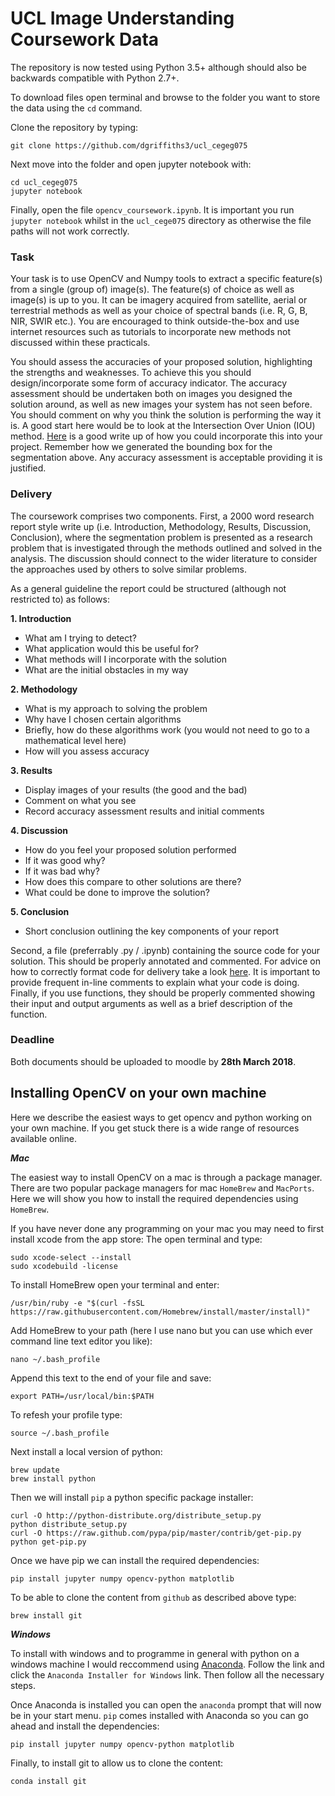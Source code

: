 # UCL Image Understanding Coursework Data

The repository is now tested using Python 3.5+ although should also be backwards compatible with Python 2.7+.

To download files open terminal and browse to the folder you want to store the data using the `cd` command.

Clone the repository by typing: 

`git clone https://github.com/dgriffiths3/ucl_cegeg075`

Next move into the folder and open jupyter notebook with: 

```
cd ucl_cegeg075
jupyter notebook
```

Finally, open the file `opencv_coursework.ipynb`. It is important you run `jupyter notebook` whilst in the `ucl_cege075` directory as otherwise the file paths will not work correctly.

### Task

Your task is to use OpenCV and Numpy tools to extract a specific feature(s) from a single (group of) image(s). The feature(s) of choice as well as image(s) is up to you. It can be imagery acquired from satellite, aerial or terrestrial methods as well as your choice of spectral bands (i.e. R, G, B, NIR, SWIR etc.). You are encouraged to think outside-the-box and use internet resources such as tutorials to incorporate new methods not discussed within these practicals. 

You should assess the accuracies of your proposed solution, highlighting the strengths and weaknesses. To achieve this you should design/incorporate some form of accuracy indicator. The accuracy assessment should be undertaken both on images you designed the solution around, as well as new images your system has not seen before. You should comment on why you think the solution is performing the way it is. A good start here would be to look at the Intersection Over Union (IOU) method. [Here](https://www.pyimagesearch.com/2016/11/07/intersection-over-union-iou-for-object-detection/) is a good write up of how you could incorporate this into your project. Remember how we generated the bounding box for the segmentation above. Any accuracy assessment is acceptable providing it is justified.

### Delivery

The coursework comprises two components. First, a 2000 word research report style write up (i.e. Introduction, Methodology, Results, Discussion, Conclusion), where the segmentation problem is presented as a research problem that is investigated through the methods outlined and solved in the analysis. The discussion should connect to the wider literature to consider the approaches used by others to solve similar problems.

As a general guideline the report could be structured (although not restricted to) as follows:

**1. Introduction**
   * What am I trying to detect? 
   * What application would this be useful for? 
   * What methods will I incorporate with the solution
   * What are the initial obstacles in my way


**2. Methodology**
   * What is my approach to solving the problem
   * Why have I chosen certain algorithms
   * Briefly, how do these algorithms work (you would not need to go to a mathematical level here)
   * How will you assess accuracy


**3. Results**
   * Display images of your results (the good and the bad)
   * Comment on what you see
   * Record accuracy assessment results and initial comments
    
    
**4. Discussion**
   * How do you feel your proposed solution performed
   * If it was good why?
   * If it was bad why?
   * How does this compare to other solutions are there?
   * What could be done to improve the solution?
    
    
**5. Conclusion**
   * Short conclusion outlining the key components of your report

Second, a file (preferrably .py / .ipynb) containing the source code for your solution. This should be properly annotated and commented. For advice on how to correctly format code for delivery take a look [here](https://www.python.org/dev/peps/pep-0008/). It is important to provide frequent in-line comments to explain what your code is doing. Finally, if you use functions, they should be properly commented showing their input and output arguments as well as a brief description of the function.

### Deadline

Both documents should be uploaded to moodle by **28th March 2018**.


## Installing OpenCV on your own machine ##

Here we describe the easiest ways to get opencv and python working on your own machine. If you get stuck there is a wide range of resources available online.

***Mac***

The easiest way to install OpenCV on a mac is through a package manager. There are two popular package managers for mac `HomeBrew` and `MacPorts`. Here we will show you how to install the required dependencies using `HomeBrew`.

If you have never done any programming on your mac you may need to first install xcode from the app store:
The open terminal and type:

```
sudo xcode-select --install
sudo xcodebuild -license
```

To install HomeBrew open your terminal and enter:

`/usr/bin/ruby -e "$(curl -fsSL https://raw.githubusercontent.com/Homebrew/install/master/install)"`

Add HomeBrew to your path (here I use nano but you can use which ever command line text editor you like):

`nano ~/.bash_profile`

Append this text to the end of your file and save:

`export PATH=/usr/local/bin:$PATH`

To refesh your profile type:

`source ~/.bash_profile`

Next install a local version of python:

```
brew update
brew install python
```

Then we will install `pip` a python specific package installer:

```
curl -O http://python-distribute.org/distribute_setup.py
python distribute_setup.py
curl -O https://raw.github.com/pypa/pip/master/contrib/get-pip.py
python get-pip.py
```

Once we have pip we can install the required dependencies:

`pip install jupyter numpy opencv-python matplotlib`

To be able to clone the content from `github` as described above type:

`brew install git`



***Windows***

To install with windows and to programme in general with python on a windows machine I would reccommend using [Anaconda](https://conda.io/docs/user-guide/install/windows.html). Follow the link and click the `Anaconda Installer for Windows` link. Then follow all the necessary steps.

Once Anaconda is installed you can open the `anaconda` prompt that will now be in your start menu. `pip` comes installed with Anaconda so you can go ahead and install the dependencies:

`pip install jupyter numpy opencv-python matplotlib`

Finally, to install git to allow us to clone the content:

`conda install git`





